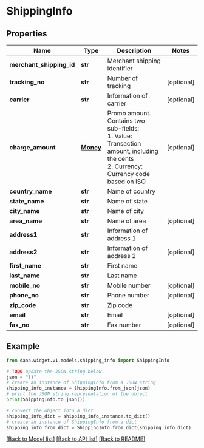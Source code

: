 # ShippingInfo


## Properties

Name | Type | Description | Notes
------------ | ------------- | ------------- | -------------
**merchant_shipping_id** | **str** | Merchant shipping identifier | 
**tracking_no** | **str** | Number of tracking | [optional] 
**carrier** | **str** | Information of carrier | [optional] 
**charge_amount** | [**Money**](Money.md) | Promo amount. Contains two sub-fields:<br /> 1. Value: Transaction amount, including the cents<br /> 2. Currency: Currency code based on ISO<br />  | [optional] 
**country_name** | **str** | Name of country | 
**state_name** | **str** | Name of state | 
**city_name** | **str** | Name of city | 
**area_name** | **str** | Name of area | [optional] 
**address1** | **str** | Information of address 1 | 
**address2** | **str** | Information of address 2 | [optional] 
**first_name** | **str** | First name | 
**last_name** | **str** | Last name | 
**mobile_no** | **str** | Mobile number | [optional] 
**phone_no** | **str** | Phone number | [optional] 
**zip_code** | **str** | Zip code | 
**email** | **str** | Email | [optional] 
**fax_no** | **str** | Fax number | [optional] 

## Example

```python
from dana.widget.v1.models.shipping_info import ShippingInfo

# TODO update the JSON string below
json = "{}"
# create an instance of ShippingInfo from a JSON string
shipping_info_instance = ShippingInfo.from_json(json)
# print the JSON string representation of the object
print(ShippingInfo.to_json())

# convert the object into a dict
shipping_info_dict = shipping_info_instance.to_dict()
# create an instance of ShippingInfo from a dict
shipping_info_from_dict = ShippingInfo.from_dict(shipping_info_dict)
```
[[Back to Model list]](../README.md#documentation-for-models) [[Back to API list]](../README.md#documentation-for-api-endpoints) [[Back to README]](../README.md)


